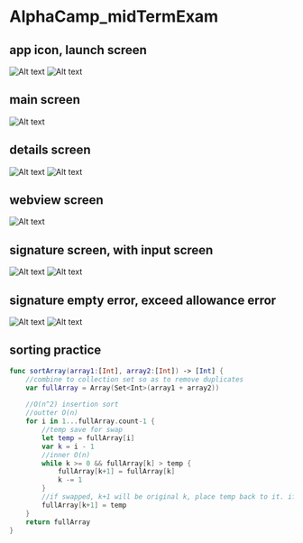# AlphaCamp_midTermExam

## app icon, launch screen
![Alt text](screenshots/home_screen.png?raw=true "home screen")
![Alt text](screenshots/launch_screen.png?raw=true "launch screen")

## main screen
![Alt text](screenshots/main_screen.png?raw=true "main screen")

## details screen
![Alt text](screenshots/details_screen.png?raw=true "details screen")
![Alt text](screenshots/details_screen2.png?raw=true "details screen2")

## webview screen
![Alt text](screenshots/web_screen.png?raw=true "web screen")

## signature screen, with input screen
![Alt text](screenshots/sign_screen.png?raw=true "sign screen")
![Alt text](screenshots/sign_input.png?raw=true "sign input screen")

## signature empty error, exceed allowance error
![Alt text](screenshots/sign_empty_error.png?raw=true "sign empty error screen")
![Alt text](screenshots/sign_exceed_error.png?raw=true "sign exceed error screen")

## sorting practice
```swift
func sortArray(array1:[Int], array2:[Int]) -> [Int] {
    //combine to collection set so as to remove duplicates
    var fullArray = Array(Set<Int>(array1 + array2))
    
    //O(n^2) insertion sort
    //outter O(n)
    for i in 1...fullArray.count-1 {
        //temp save for swap
        let temp = fullArray[i]
        var k = i - 1
        //inner O(n)
        while k >= 0 && fullArray[k] > temp {
            fullArray[k+1] = fullArray[k]
            k -= 1
        }
        //if swapped, k+1 will be original k, place temp back to it. if not swapper, just equal i = i XD
        fullArray[k+1] = temp
    }
    return fullArray
}
```
